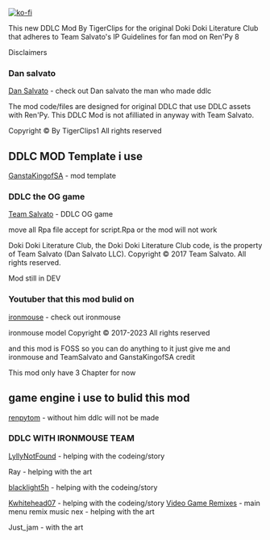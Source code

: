 [![ko-fi](https://www.ko-fi.com/img/githubbutton_sm.svg)](https://ko-fi.com/tigerclips1)

This new DDLC Mod By TigerClips for the original Doki Doki Literature Club that adheres to Team Salvato's IP Guidelines for fan mod on Ren'Py 8

Disclaimers

### Dan salvato

[Dan Salvato](https://twitter.com/dansalvato/) - check out Dan salvato the man who made ddlc

The mod code/files are designed for original DDLC  that use DDLC assets with Ren'Py. This DDLC Mod  is not afilliated in anyway with Team Salvato.

Copyright © By TigerClips1 All rights reserved

## DDLC MOD Template i use 
[GanstaKingofSA](https://github.com/GanstaKingofSA) - mod template

### DDLC the OG game ###

[Team Salvato](https://teamsalvato.itch.io/ddlc) - DDLC OG game

move all Rpa file accept for script.Rpa or the mod will not work

Doki Doki Literature Club, the Doki Doki Literature Club code, is the property of Team Salvato (Dan Salvato LLC). Copyright © 2017 Team Salvato. All rights reserved.

Mod still in DEV 

### Youtuber that this mod bulid on ###

[ironmouse](https://www.youtube.com/@IronMouseParty/videos) - check out ironmouse  


ironmouse model Copyright © 2017-2023 All rights reserved

and this mod is FOSS so you can do anything to it just give me and ironmouse and TeamSalvato and GanstaKingofSA credit

This mod only have 3 Chapter for now 

## game engine i use to bulid this mod

[renpytom](https://github.com/renpy/renpy) - without him ddlc will not be made

### DDLC WITH IRONMOUSE TEAM ###

[LyllyNotFound](https://github.com/LyllyNotFound) - helping with the codeing/story

Ray - helping with the art

[blacklight5h](https://github.com/blackdeath5h) - helping with the codeing/story

[Kwhitehead07](https://github.com/Kwhitehead07) - helping with the codeing/story
[Video Game Remixes](https://www.youtube.com/@VideoGameRemixes) - main menu remix music
nex - helping with the art

Just_jam - with the art 